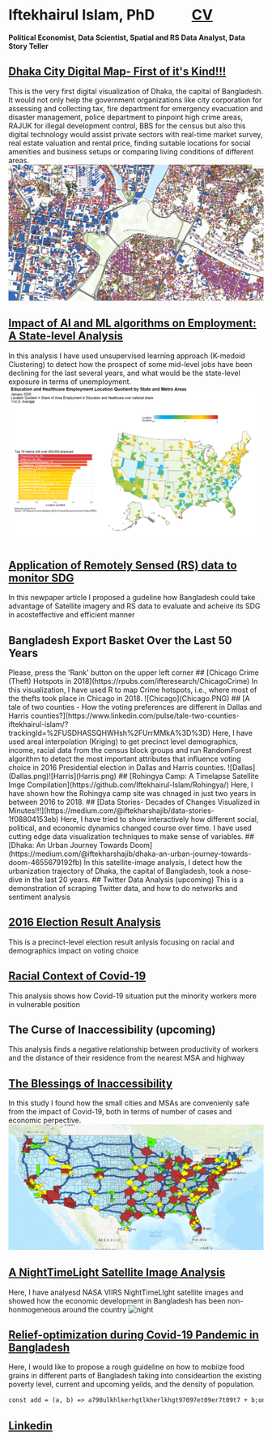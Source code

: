 # Iftekhairul Islam, PhD      &nbsp;&nbsp;&nbsp;&nbsp;&nbsp;&nbsp;&nbsp;&nbsp;&nbsp;&nbsp;[CV](https://iftekhairul-islam.github.io/CV/)
**Political Economist, Data Scientist, Spatial and RS Data Analyst, Data Story Teller**
## [Dhaka City Digital Map- First of it's Kind!!!](http://analytixbd.com/)
This is the very first digital visualization of Dhaka, the capital of Bangladesh. It would not only help the government organizations like city corporation for assessing and collecting tax, fire department for emergency evacuation and disaster management, police department to pinpoint high crime areas, RAJUK for illegal development control, BBS for the census but also this digital technology would assist private sectors with real-time market survey, real estate valuation and rental price, finding suitable locations for social amenities and business setups or comparing living conditions of different areas.
![Dhaka](Dhaka.PNG)
## [Impact of AI and ML algorithms on Employment: A State-level Analysis](https://arxiv.org/abs/2001.02783)
In this analysis I have used unsupervised learning approach (K-medoid Clustering) to detect how the prospect of some mid-level jobs have been declining for the last several years, and what would be the state-level exposure in terms of unemployment.
![State](health.png)
## [Application of Remotely Sensed (RS) data to monitor SDG](https://www.thedailystar.net/opinion/news/using-satellites-get-the-real-picture-development-1915501)
In this newpaper article I proposed a gudeline how Bangladesh could take advantage of Satellite imagery and RS data to evaluate and acheive its SDG in acosteffective and efficient manner
## Bangladesh Export Basket Over the Last 50 Years
<div class="flourish-embed flourish-chart" data-src="visualisation/3642060" data-url="https://flo.uri.sh/visualisation/3642060/embed" aria-label=""><script src="https://public.flourish.studio/resources/embed.js"></script></div>
Please, press the 'Rank' button on the upper left corner
## [Chicago Crime (Theft) Hotspots in 2018](https://rpubs.com/ifteresearch/ChicagoCrime)
In this visualization, I have used R to map Crime hotspots, i.e., where most of the thefts took place in Chicago in 2018.
![Chicago](Chicago.PNG)
## [A tale of two counties - How the voting preferences are different in Dallas and Harris counties?](https://www.linkedin.com/pulse/tale-two-counties-iftekhairul-islam/?trackingId=%2FUSDHASSQHWHsh%2FUrrMMkA%3D%3D)
Here, I have used areal interpolation (Kriging) to get precinct level demographics, income, racial data from the census block groups and run RandomForest algorithm to detect the most important attributes that influence voting choice in 2016 Presidential election in Dallas and Harris counties.
![Dallas](Dallas.png)![Harris](Harris.png)
## [Rohingya Camp: A Timelapse Satellite Imge Compilation](https://github.com/Iftekhairul-Islam/Rohingya/)
Here, I have shown how the Rohingya camp site was chnaged in just two years in between 2016 to 2018.
## [Data Stories- Decades of Changes Visualized in Minutes!!!](https://medium.com/@iftekharshajib/data-stories-1f08804153eb)
Here, I have tried to show interactively how different social, political, and economic dynamics changed course over time. I have used cutting edge data visualization techniques to make sense of variables.
## [Dhaka: An Urban Journey Towards Doom](https://medium.com/@iftekharshajib/dhaka-an-urban-journey-towards-doom-4655679192fb)
In this satellite-image analysis, I detect how the urbanization trajectory of Dhaka, the capital of Bangladesh, took a nose-dive in the last 20 years.
## Twitter Data Analysis (upcoming)
This is a demonstration of scraping Twitter data, and how to do networks and sentiment analysis 

## [2016 Election Result Analysis](https://www.arcgis.com/home/webmap/viewer.html?url=https://services2.arcgis.com/VNo0ht0YPXJoI4oE/ArcGIS/rest/services/Map1/FeatureServer&source=sd)
This is a precinct-level election result anlysis focusing on racial and demographics impact on voting choice
## [Racial Context of Covid-19](https://www.linkedin.com/pulse/impact-covid-19-employment-racially-biased-iftekhairul-islam/?trackingId=4zE5vA37QdOIYy6VnNhRuw%3D%3D)
This analysis shows how Covid-19 situation put the minority workers more in vulnerable position
## The Curse of Inaccessibility (upcoming)
This analysis finds a negative relationship between productivity of workers and the distance of their residence from the nearest MSA and highway 
## [The Blessings of Inaccessibility](https://www.linkedin.com/pulse/blessings-inaccessibility-iftekhairul-islam/)
In this study I found how the small cities and MSAs are convenienly safe from the impact of Covid-19, both in terms of number of cases and economic perpective.
![Covid](covid.PNG)
## [A NightTimeLight Satellite Image Analysis](https://iftekhairul-islam.github.io/NightTimeLight/)
Here, I have analyesd NASA VIIRS NightTimeLIght satellite images and showed how the economic development in Bangladesh has been non-honmogeneous around the country
![night](night.jpg)
## [Relief-optimization during Covid-19 Pandemic in Bangladesh](https://iftekhairul-islam.github.io/Relief_Optimization/)
Here, I would like to propose a rough guideline on how to mobiize food grains in different parts of Bangladesh taking into consideartion the existing poverty level, current and upcoming yeilds, and the density of population.

```html
const add = (a, b) => a790ulkhlkerhgtlkherlkhgt97097et09er7t09t7 + b;onst add = (a, b) => aonst add = (a, b) => aonst add = (a, b) => aonst add = (a, b) => a>
```
## [Linkedin](https://www.linkedin.com/in/iftekhairul-islam-20695332/)

